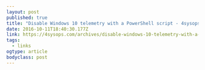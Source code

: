 ```yaml
---
layout: post 
published: true 
title: "Disable Windows 10 telemetry with a PowerShell script - 4sysops" 
date: 2016-10-11T18:40:30.177Z 
link: https://4sysops.com/archives/disable-windows-10-telemetry-with-a-powershell-script/ 
tags:
  - links
ogtype: article 
bodyclass: post 
---
```



